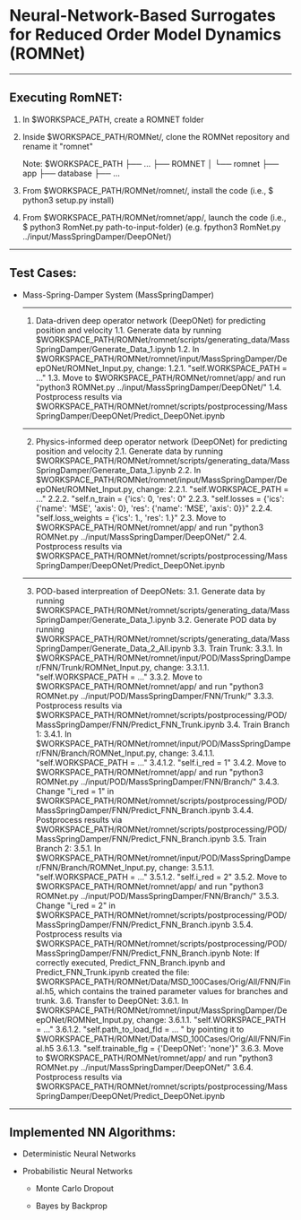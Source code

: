 # Neural-Network-Based Surrogates for Reduced Order Model Dynamics (ROMNet)



--------------------------------------------------------------------------------------
## Executing RomNET:

1. In $WORKSPACE_PATH, create a ROMNET folder

2. Inside $WORKSPACE_PATH/ROMNet/, clone the ROMNet repository and rename it "romnet"

	Note: $WORKSPACE_PATH
					├── ...
					├── ROMNET
					│		└── romnet
									├── app
									├── database
									├── ...

3. From $WORKSPACE_PATH/ROMNet/romnet/, install the code (i.e., $ python3 setup.py install)

4. From $WORKSPACE_PATH/ROMNet/romnet/app/, launch the code (i.e., $ python3 RomNet.py path-to-input-folder) 
	(e.g. fpython3 RomNet.py ../input/MassSpringDamper/DeepONet/)





--------------------------------------------------------------------------------------
## Test Cases:

- Mass-Spring-Damper System (MassSpringDamper)
	
	----------------------------------------------------------------------------------
	1. Data-driven deep operator network (DeepONet) for predicting position and velocity 
		1.1. Generate data by running $WORKSPACE_PATH/ROMNet/romnet/scripts/generating_data/MassSpringDamper/Generate_Data_1.ipynb
		1.2. In $WORKSPACE_PATH/ROMNet/romnet/input/MassSpringDamper/DeepONet/ROMNet_Input.py, change:
			1.2.1. "self.WORKSPACE_PATH = ..." 
		1.3. Move to $WORKSPACE_PATH/ROMNet/romnet/app/ and run "python3 ROMNet.py ../input/MassSpringDamper/DeepONet/"
		1.4. Postprocess results via $WORKSPACE_PATH/ROMNet/romnet/scripts/postprocessing/MassSpringDamper/DeepONet/Predict_DeepONet.ipynb



	----------------------------------------------------------------------------------
	2. Physics-informed deep operator network (DeepONet) for predicting position and velocity 
		2.1. Generate data by running $WORKSPACE_PATH/ROMNet/romnet/scripts/generating_data/MassSpringDamper/Generate_Data_1.ipynb
		2.2. In $WORKSPACE_PATH/ROMNet/romnet/input/MassSpringDamper/DeepONet/ROMNet_Input.py, change:
			2.2.1. "self.WORKSPACE_PATH = ..." 
			2.2.2. "self.n_train      = {'ics': 0, 'res': 0"
			2.2.3. "self.losses      = {'ics': {'name': 'MSE', 'axis': 0}, 'res': {'name': 'MSE', 'axis': 0}}" 
			2.2.4. "self.loss_weights = {'ics': 1., 'res': 1.}" 
		2.3. Move to $WORKSPACE_PATH/ROMNet/romnet/app/ and run "python3 ROMNet.py ../input/MassSpringDamper/DeepONet/"
		2.4. Postprocess results via $WORKSPACE_PATH/ROMNet/romnet/scripts/postprocessing/MassSpringDamper/DeepONet/Predict_DeepONet.ipynb



	----------------------------------------------------------------------------------
	3. POD-based interpreation of DeepONets:
		3.1. Generate     data by running $WORKSPACE_PATH/ROMNet/romnet/scripts/generating_data/MassSpringDamper/Generate_Data_1.ipynb
		3.2. Generate POD data by running $WORKSPACE_PATH/ROMNet/romnet/scripts/generating_data/MassSpringDamper/Generate_Data_2_All.ipynb
		3.3. Train Trunk:
			3.3.1. In $WORKSPACE_PATH/ROMNet/romnet/input/POD/MassSpringDamper/FNN/Trunk/ROMNet_Input.py, change:
				3.3.1.1. "self.WORKSPACE_PATH = ..." 
			3.3.2. Move to $WORKSPACE_PATH/ROMNet/romnet/app/ and run "python3 ROMNet.py ../input/POD/MassSpringDamper/FNN/Trunk/"
			3.3.3. Postprocess results via $WORKSPACE_PATH/ROMNet/romnet/scripts/postprocessing/POD/MassSpringDamper/FNN/Predict_FNN_Trunk.ipynb
		3.4. Train Branch  1:
			3.4.1. In $WORKSPACE_PATH/ROMNet/romnet/input/POD/MassSpringDamper/FNN/Branch/ROMNet_Input.py, change:
				3.4.1.1. "self.WORKSPACE_PATH = ..." 
				3.4.1.2. "self.i_red = 1"
			3.4.2. Move to $WORKSPACE_PATH/ROMNet/romnet/app/ and run "python3 ROMNet.py ../input/POD/MassSpringDamper/FNN/Branch/"
			3.4.3. Change "i_red = 1" in $WORKSPACE_PATH/ROMNet/romnet/scripts/postprocessing/POD/MassSpringDamper/FNN/Predict_FNN_Branch.ipynb
			3.4.4. Postprocess results via $WORKSPACE_PATH/ROMNet/romnet/scripts/postprocessing/POD/MassSpringDamper/FNN/Predict_FNN_Branch.ipynb
		3.5. Train Branch  2:
			3.5.1. In $WORKSPACE_PATH/ROMNet/romnet/input/POD/MassSpringDamper/FNN/Branch/ROMNet_Input.py, change:
				3.5.1.1. "self.WORKSPACE_PATH = ..." 
				3.5.1.2. "self.i_red = 2"
			3.5.2. Move to $WORKSPACE_PATH/ROMNet/romnet/app/ and run "python3 ROMNet.py ../input/POD/MassSpringDamper/FNN/Branch/"
			3.5.3. Change "i_red = 2" in $WORKSPACE_PATH/ROMNet/romnet/scripts/postprocessing/POD/MassSpringDamper/FNN/Predict_FNN_Branch.ipynb
			3.5.4. Postprocess results via $WORKSPACE_PATH/ROMNet/romnet/scripts/postprocessing/POD/MassSpringDamper/FNN/Predict_FNN_Branch.ipynb
		Note: If correctly executed, Predict_FNN_Branch.ipynb and Predict_FNN_Trunk.ipynb created the file: $WORKSPACE_PATH/ROMNet/Data/MSD_100Cases/Orig/All/FNN/Final.h5, 
			  which contains the trained parameter values for branches and trunk.
		3.6. Transfer to DeepONet:
			3.6.1. In $WORKSPACE_PATH/ROMNet/romnet/input/MassSpringDamper/DeepONet/ROMNet_Input.py, change:
				3.6.1.1. "self.WORKSPACE_PATH = ..." 
				3.6.1.2. "self.path_to_load_fld = ... " by pointing it to $WORKSPACE_PATH/ROMNet/Data/MSD_100Cases/Orig/All/FNN/Final.h5
				3.6.1.3. "self.trainable_flg = {'DeepONet': 'none'}"
			3.6.3. Move to $WORKSPACE_PATH/ROMNet/romnet/app/ and run "python3 ROMNet.py ../input/MassSpringDamper/DeepONet/"
			3.6.4. Postprocess results via $WORKSPACE_PATH/ROMNet/romnet/scripts/postprocessing/MassSpringDamper/DeepONet/Predict_DeepONet.ipynb




--------------------------------------------------------------------------------------
## Implemented NN Algorithms:

- Deterministic Neural Networks

- Probabilistic Neural Networks

	- Monte Carlo Dropout

	- Bayes by Backprop